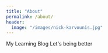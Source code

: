 ```yaml
---
title: "About"
permalink: /about/
header:
  image: "/images/nick-karvounis.jpg"
---
```


My Learning Blog
Let's being better

